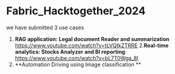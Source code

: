 # Fabric_Hacktogether_2024

we have submitted 3 use cases

1. **RAG application: Legal document Reader and summarization**
 https://www.youtube.com/watch?v=tLVQtkZTRRE
2.**Real-time analytics: Stocks Analyzer and BI reporting**
https://www.youtube.com/watch?v=bL7T0Wga_8I
3. **Automation Driving using  Image classification  **
